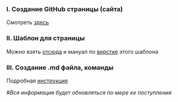 ### I. Создание GitHub страницы (сайта)
Смотреть [здесь](https://tpverstak.ru/website-on-github/)

### II. Шаблон для страницы
Можно взять [отсюда](https://github.com/pages-themes/minimal/)
и мануал по [верстке](https://github.com/pages-themes/minimal/blob/master/README.md) этого шаблона

### III. Создание .md файла, команды
Подробная [инструкция](https://github.com/SKDCO/skdco.github.io/blob/main/for_german/Markdown-docs.md)

  #*Вся информация будет обновляться по мере ее поступления*
